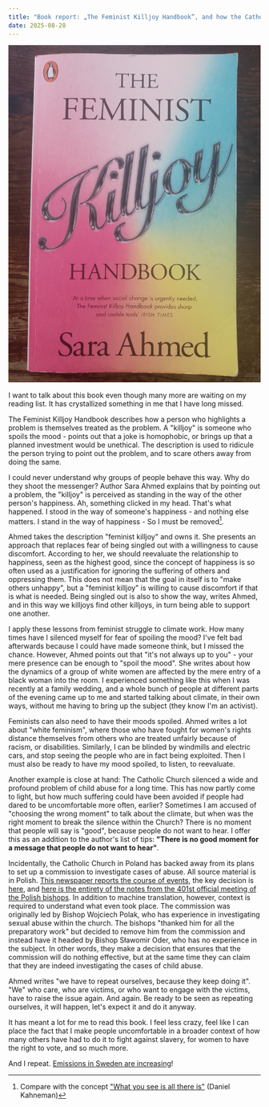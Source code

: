 ```yaml
---
title: "Book report: „The Feminist Killjoy Handbook”, and how the Catholic Church in Poland gets away with silencing child abuse."
date: 2025-08-28
---
```


![Book cover](/assets/images/feminist-killjoy.jpg)

I want to talk about this book even though many more are waiting on my reading list. It has crystallized something in me that I have long missed.

The Feminist Killjoy Handbook describes how a person who highlights a problem is themselves treated as the problem. A "killjoy" is someone who spoils the mood - points out that a joke is homophobic, or brings up that a planned investment would be unethical. The description is used to ridicule the person trying to point out the problem, and to scare others away from doing the same.

I could never understand why groups of people behave this way. Why do they shoot the messenger? Author Sara Ahmed explains that by pointing out a problem, the "killjoy" is perceived as standing in the way of the other person's happiness. Ah, something clicked in my head. That's what happened. I stood in the way of someone's happiness - and nothing else matters. I stand in the way of happiness - So I must be removed[^1].

Ahmed takes the description "feminist killjoy" and owns it. She presents an approach that replaces fear of being singled out with a willingness to cause discomfort. According to her, we should reevaluate the relationship to happiness, seen as the highest good, since the concept of happiness is so often used as a justification for ignoring the suffering of others and oppressing them. This does not mean that the goal in itself is to "make others unhappy", but a "feminist killjoy" is willing to cause discomfort if that is what is needed. Being singled out is also to show the way, writes Ahmed, and in this way we killjoys find other killjoys, in turn being able to support one another.

I apply these lessons from feminist struggle to climate work. How many times have I silenced myself for fear of spoiling the mood? I've felt bad afterwards because I could have made someone think, but I missed the chance. However, Ahmed points out that "it's not always up to you" - your mere presence can be enough to "spoil the mood". She writes about how the dynamics of a group of white women are affected by the mere entry of a black woman into the room. I experienced something like this when I was recently at a family wedding, and a whole bunch of people at different parts of the evening came up to me and started talking about climate, in their own ways, without me having to bring up the subject (they know I'm an activist).

Feminists can also need to have their moods spoiled. Ahmed writes a lot about "white feminism", where those who have fought for women's rights distance themselves from others who are treated unfairly because of racism, or disabilities. Similarly, I can be blinded by windmills and electric cars, and stop seeing the people who are in fact being exploited. Then I must also be ready to have my mood spoiled, to listen, to reevaluate.

Another example is close at hand: The Catholic Church silenced a wide and profound problem of child abuse for a long time. This has now partly come to light, but how much suffering could have been avoided if people had dared to be uncomfortable more often, earlier? Sometimes I am accused of "choosing the wrong moment" to talk about the climate, but when was the right moment to break the silence within the Church? There is no moment that people will say is "good", because people do not want to hear. I offer this as an addition to the author's list of tips: **"There is no good moment for a message that people do not want to hear"**.

Incidentally, the Catholic Church in Poland has backed away from its plans to set up a commission to investigate cases of abuse. All source material is in Polish. [This newspaper reports the course of events](https://wiez.pl/2025/06/14/jak-nie-powstaje-komisja-ds-wykorzystywania-seksualnego-w-kosciele-katolickim-w-polsce-kalendarium-2023-2025/), the key decision is [here](https://ochrona.episkopat.pl/dokumenty/komunikat-401-zebrania-plenarnego-kep-fragment/), and [here is the entirety of the notes from the 401st official meeting of the Polish bishops](https://www.ekai.pl/dokumenty/komunikat-z-401-zebrania-plenarnego-konferencji-episkopatu-polski/). In addition to machine translation, however, context is required to understand what even took place. The commission was originally led by Bishop Wojciech Polak, who has experience in investigating sexual abuse within the church. The bishops "thanked him for all the preparatory work" but decided to remove him from the commission and instead have it headed by Bishop Sławomir Oder, who has no experience in the subject. In other words, they make a decision that ensures that the commission will do nothing effective, but at the same time they can claim that they are indeed investigating the cases of child abuse.

Ahmed writes "we have to repeat ourselves, because they keep doing it". "We" who care, who are victims, or who want to engage with the victims, have to raise the issue again. And again. Be ready to be seen as repeating ourselves, it will happen, let's expect it and do it anyway.

It has meant a lot for me to read this book. I feel less crazy, feel like I can place the fact that I make people uncomfortable in a broader context of how many others have had to do it to fight against slavery, for women to have the right to vote, and so much more.

And I repeat. [Emissions in Sweden are increasing](https://www.naturvardsverket.se/data-och-statistik/klimat/sveriges-utslapp-och-upptag-av-vaxthusgaser/)!

[^1]: Compare with the concept ["What you see is all there is"](https://ebrary.net/144926/business_finance/wysiati_what_there) (Daniel Kahneman)